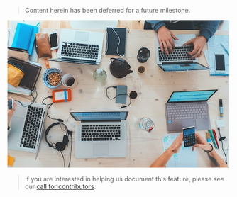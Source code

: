 > Content herein has been deferred for a future milestone.

![wip](work-in-progress.jpeg)

>If you are interested in helping us document this feature, please see our [call for contributors](../contribute/index.md).

